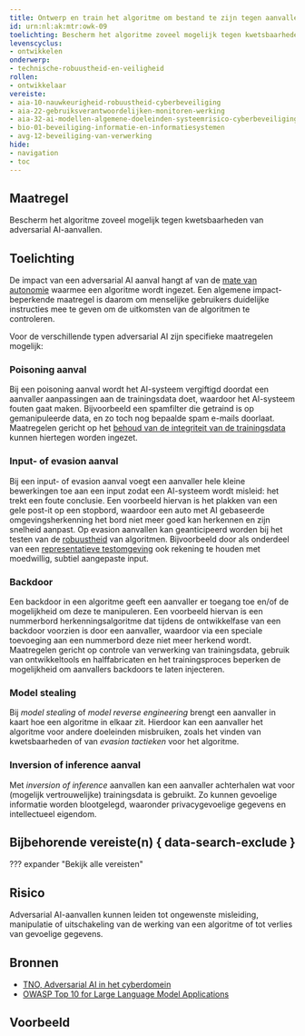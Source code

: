 ```yaml
---
title: Ontwerp en train het algoritme om bestand te zijn tegen aanvallen
id: urn:nl:ak:mtr:owk-09
toelichting: Bescherm het algoritme zoveel mogelijk tegen kwetsbaarheden van adversarial AI-aanvallen. 
levenscyclus:
- ontwikkelen
onderwerp:
- technische-robuustheid-en-veiligheid
rollen:
- ontwikkelaar
vereiste:
- aia-10-nauwkeurigheid-robuustheid-cyberbeveiliging
- aia-22-gebruiksverantwoordelijken-monitoren-werking
- aia-32-ai-modellen-algemene-doeleinden-systeemrisico-cyberbeveiliging
- bio-01-beveiliging-informatie-en-informatiesystemen
- avg-12-beveiliging-van-verwerking
hide:
- navigation
- toc
---
```


<!-- Let op! onderstaande regel met 'tags' niet weghalen! Deze maakt automatisch de knopjes op basis van de metadata  -->
<!-- tags -->

## Maatregel
Bescherm het algoritme zoveel mogelijk tegen kwetsbaarheden van adversarial AI-aanvallen. 

## Toelichting
De impact van een adversarial AI aanval hangt af van de [mate van autonomie](../ai-verordening.md#definitie-van-een-ai-systeem) waarmee een algoritme wordt ingezet. 
Een algemene impact-beperkende maatregel is daarom om menselijke gebruikers duidelijke instructies mee te geven om de uitkomsten van de algoritmen te controleren.

Voor de verschillende typen adversarial AI zijn specifieke maatregelen mogelijk: 

### Poisoning aanval
Bij een poisoning aanval wordt het AI-systeem vergiftigd doordat een aanvaller aanpassingen aan de trainingsdata doet, waardoor het AI-systeem fouten gaat maken. 
Bijvoorbeeld een spamfilter die getraind is op gemanipuleerde data, en zo toch nog bepaalde spam e-mails doorlaat. 
Maatregelen gericht op het [behoud van de integriteit van de trainingsdata](3-dat-11-datamanipulatie.md) kunnen hiertegen worden ingezet.

### Input- of evasion aanval
Bij een input- of evasion aanval voegt een aanvaller hele kleine bewerkingen toe aan een input zodat een AI-systeem wordt misleid: het trekt een foute conclusie. 
Een voorbeeld hiervan is het plakken van een gele post-it op een stopbord, waardoor een auto met AI gebaseerde omgevingsherkenning het bord niet meer goed kan herkennen en zijn snelheid aanpast. 
Op evasion aanvallen kan geanticipeerd worden bij het testen van de [robuustheid](2-owp-34-technische-interventies-robuustheid.md) van algoritmen. Bijvoorbeeld door als onderdeel van een [representatieve testomgeving](5-ver-04-representatieve-testomgeving.md) ook rekening te houden met moedwillig, subtiel aangepaste input.

### Backdoor
Een backdoor in een algoritme geeft een aanvaller er toegang toe en/of de mogelijkheid om deze te manipuleren. 
Een voorbeeld hiervan is een nummerbord herkenningsalgoritme dat tijdens de ontwikkelfase van een backdoor voorzien is door een aanvaller, waardoor via een speciale toevoeging aan een nummerbord deze niet meer herkend wordt. 
Maatregelen gericht op controle van verwerking van trainingsdata, gebruik van ontwikkeltools en halffabricaten en het trainingsproces beperken de mogelijkheid om aanvallers backdoors te laten injecteren.

### Model stealing
Bij *model stealing* of *model reverse engineering* brengt een aanvaller in kaart hoe een algoritme in elkaar zit. 
Hierdoor kan een aanvaller het algoritme voor andere doeleinden misbruiken, zoals het vinden van kwetsbaarheden of van *evasion tactieken* voor het algoritme.

### Inversion of inference aanval
Met *inversion of inference* aanvallen kan een aanvaller achterhalen wat voor (mogelijk vertrouwelijke) trainingsdata is gebruikt. 
Zo kunnen gevoelige informatie worden blootgelegd, waaronder privacygevoelige gegevens en intellectueel eigendom.

## Bijbehorende vereiste(n) { data-search-exclude }
??? expander "Bekijk alle vereisten"
    <!-- list_vereisten_on_maatregelen_page -->

## Risico
Adversarial AI-aanvallen kunnen leiden tot ongewenste misleiding, manipulatie of uitschakeling van de werking van een algoritme of tot verlies van gevoelige gegevens.

## Bronnen
- [TNO, Adversarial AI
in het cyberdomein](https://publications.tno.nl/publication/34640579/Mf1Fda/TNO-2023-R10292.pdf)
- [OWASP Top 10 for Large Language Model Applications](https://owasp.org/www-project-top-10-for-large-language-model-applications/)

## Voorbeeld
<!-- Voeg hier een voorbeeld toe, door er bijvoorbeeld naar te verwijzen -->
